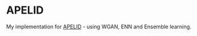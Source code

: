 # APELID

My implementation for [APELID](https://www.sciencedirect.com/science/article/abs/pii/S0167404823004777) - using WGAN, ENN and Ensemble learning.
